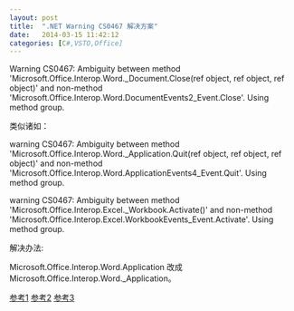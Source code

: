 ```yaml
---
layout: post
title:  ".NET Warning CS0467 解决方案"
date:   2014-03-15 11:42:12
categories: [C#,VSTO,Office]
---
```

Warning CS0467: Ambiguity between method 'Microsoft.Office.Interop.Word._Document.Close(ref object, ref object, ref object)' and non-method 'Microsoft.Office.Interop.Word.DocumentEvents2_Event.Close'. Using method group.


类似诸如：

warning CS0467: Ambiguity between method 'Microsoft.Office.Interop.Word._Application.Quit(ref object, ref object, ref object)' and non-method 'Microsoft.Office.Interop.Word.ApplicationEvents4_Event.Quit'. Using method group.

warning CS0467: Ambiguity between method 'Microsoft.Office.Interop.Excel._Workbook.Activate()' and non-method 'Microsoft.Office.Interop.Excel.WorkbookEvents_Event.Activate'. Using method group.


解决办法:

Microsoft.Office.Interop.Word.Application 改成 Microsoft.Office.Interop.Word._Application。

[参考1]
[参考2]
[参考3]

[参考1]: http://stackoverflow.com/questions/8303969/how-to-eliminate-warning-about-ambiguity
[参考2]: http://stackoverflow.com/questions/8640594/compile-time-warning-when-using-microsoft-office-interop-word-document-close
[参考3]: http://stackoverflow.com/questions/10480119/warning-cs0467-when-using-microsoft-office-interop-word-document-close

